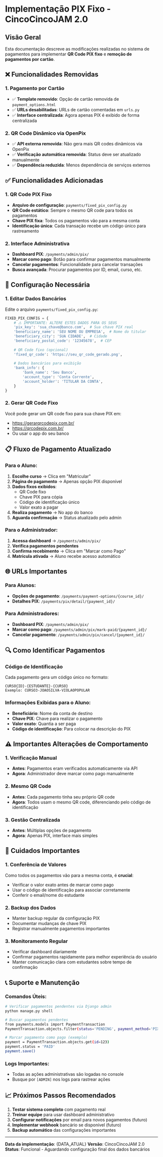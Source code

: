 # Implementação PIX Fixo - CincoCincoJAM 2.0

## Visão Geral

Esta documentação descreve as modificações realizadas no sistema de pagamentos para implementar **QR Code PIX fixo** e **remoção de pagamentos por cartão**.

## ❌ **Funcionalidades Removidas**

### 1. Pagamento por Cartão
- ✅ **Template removido**: Opção de cartão removida de `payment_options.html`
- ✅ **URLs desabilitadas**: URLs de cartão comentadas em `urls.py`
- ✅ **Interface centralizada**: Agora apenas PIX é exibido de forma centralizada

### 2. QR Code Dinâmico via OpenPix
- ✅ **API externa removida**: Não gera mais QR codes dinâmicos via OpenPix
- ✅ **Verificação automática removida**: Status deve ser atualizado manualmente
- ✅ **Dependência reduzida**: Menos dependência de serviços externos

## ✅ **Funcionalidades Adicionadas**

### 1. QR Code PIX Fixo
- **Arquivo de configuração**: `payments/fixed_pix_config.py`
- **QR Code estático**: Sempre o mesmo QR code para todos os pagamentos
- **Chave PIX fixa**: Todos os pagamentos vão para a mesma conta
- **Identificação única**: Cada transação recebe um código único para rastreamento

### 2. Interface Administrativa
- **Dashboard PIX**: `/payments/admin/pix/`
- **Marcar como pago**: Botão para confirmar pagamentos manualmente
- **Cancelar pagamentos**: Funcionalidade para cancelar transações
- **Busca avançada**: Procurar pagamentos por ID, email, curso, etc.

## 🔧 **Configuração Necessária**

### 1. Editar Dados Bancários
Edite o arquivo `payments/fixed_pix_config.py`:

```python
FIXED_PIX_CONFIG = {
    # ⚠️ IMPORTANTE: ALTERE ESTES DADOS PARA OS SEUS
    'pix_key': 'sua_chave@banco.com',  # Sua chave PIX real
    'beneficiary_name': 'SEU NOME OU EMPRESA',  # Nome do titular
    'beneficiary_city': 'SUA CIDADE',  # Cidade
    'beneficiary_postal_code': '12345678',  # CEP
    
    # QR Code fixo (opcional)
    'fixed_qr_code': 'https://seu_qr_code_gerado.png',
    
    # Dados bancários para exibição
    'bank_info': {
        'bank_name': 'Seu Banco',
        'account_type': 'Conta Corrente',
        'account_holder': 'TITULAR DA CONTA',
    }
}
```

### 2. Gerar QR Code Fixo
Você pode gerar um QR code fixo para sua chave PIX em:
- https://gerarqrcodepix.com.br/
- https://qrcodepix.com.br/
- Ou usar o app do seu banco

## 📋 **Fluxo de Pagamento Atualizado**

### Para o Aluno:
1. **Escolhe curso** → Clica em "Matricular"
2. **Página de pagamento** → Apenas opção PIX disponível
3. **Dados fixos exibidos**:
   - QR Code fixo
   - Chave PIX para cópia
   - Código de identificação único
   - Valor exato a pagar
4. **Realiza pagamento** → No app do banco
5. **Aguarda confirmação** → Status atualizado pelo admin

### Para o Administrador:
1. **Acessa dashboard** → `/payments/admin/pix/`
2. **Verifica pagamentos pendentes**
3. **Confirma recebimento** → Clica em "Marcar como Pago"
4. **Matrícula ativada** → Aluno recebe acesso automático

## 🌐 **URLs Importantes**

### Para Alunos:
- **Opções de pagamento**: `/payments/payment-options/{course_id}/`
- **Detalhes PIX**: `/payments/pix/detail/{payment_id}/`

### Para Administradores:
- **Dashboard PIX**: `/payments/admin/pix/`
- **Marcar como pago**: `/payments/admin/pix/mark-paid/{payment_id}/`
- **Cancelar pagamento**: `/payments/admin/pix/cancel/{payment_id}/`

## 🔍 **Como Identificar Pagamentos**

### Código de Identificação
Cada pagamento gera um código único no formato:
```
CURSO{ID}-{ESTUDANTE}-{CURSO}
Exemplo: CURSO3-JOAOSILVA-VIOLAOPOPULAR
```

### Informações Exibidas para o Aluno:
- **Beneficiário**: Nome da conta de destino
- **Chave PIX**: Chave para realizar o pagamento
- **Valor exato**: Quantia a ser paga
- **Código de identificação**: Para colocar na descrição do PIX

## ⚠️ **Importantes Alterações de Comportamento**

### 1. Verificação Manual
- **Antes**: Pagamentos eram verificados automaticamente via API
- **Agora**: Administrador deve marcar como pago manualmente

### 2. Mesmo QR Code
- **Antes**: Cada pagamento tinha seu próprio QR code
- **Agora**: Todos usam o mesmo QR code, diferenciando pelo código de identificação

### 3. Gestão Centralizada
- **Antes**: Múltiplas opções de pagamento
- **Agora**: Apenas PIX, interface mais simples

## 🚨 **Cuidados Importantes**

### 1. Conferência de Valores
Como todos os pagamentos vão para a mesma conta, é **crucial**:
- Verificar o valor exato antes de marcar como pago
- Usar o código de identificação para associar corretamente
- Conferir o email/nome do estudante

### 2. Backup dos Dados
- Manter backup regular da configuração PIX
- Documentar mudanças de chave PIX
- Registrar manualmente pagamentos importantes

### 3. Monitoramento Regular
- Verificar dashboard diariamente
- Confirmar pagamentos rapidamente para melhor experiência do usuário
- Manter comunicação clara com estudantes sobre tempo de confirmação

## 📞 **Suporte e Manutenção**

### Comandos Úteis:
```bash
# Verificar pagamentos pendentes via Django admin
python manage.py shell

# Buscar pagamentos pendentes
from payments.models import PaymentTransaction
PaymentTransaction.objects.filter(status='PENDING', payment_method='PIX')

# Marcar pagamento como pago (exemplo)
payment = PaymentTransaction.objects.get(id=123)
payment.status = 'PAID'
payment.save()
```

### Logs Importantes:
- Todas as ações administrativas são logadas no console
- Busque por `[ADMIN]` nos logs para rastrear ações

## 📈 **Próximos Passos Recomendados**

1. **Testar sistema completo** com pagamento real
2. **Treinar equipe** para usar dashboard administrativo
3. **Configurar notificações** por email para novos pagamentos (futuro)
4. **Implementar webhook** bancário se disponível (futuro)
5. **Backup automático** das configurações importantes

---

**Data da implementação**: {DATA_ATUAL}
**Versão**: CincoCincoJAM 2.0
**Status**: Funcional - Aguardando configuração final dos dados bancários 